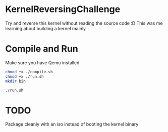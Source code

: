 # KernelReversingChallenge

Try and reverse this kernel without reading the source code :D
This was me learning about building a kernel mainly

# Compile and Run
Make sure you have Qemu installed
```bash
chmod +x ./compile.sh
chmod +x ./run.sh
mkdir bin

./run.sh
```

# TODO
Package cleanly with an iso instead of booting the kernel binary
